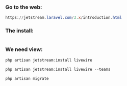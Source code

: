 ### Go to the web:
```powershell
https://jetstream.laravel.com/3.x/introduction.html

```
### The install:
```powershellcomposer require laravel/jetstream
```
### We need view: 
```powershell
php artisan jetstream:install livewire

php artisan jetstream:install livewire --teams

```
```powershell
php artisan migrate


```
```powershell


```
```powershell


```
```powershell


```
```powershell


```
```powershell


```
